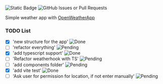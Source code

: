 ![Static Badge](https://img.shields.io/badge/-Refactored-blue)
![GitHub Issues or Pull Requests](https://img.shields.io/github/issues/highpriesst/weather-app)

Simple weather app with [OpenWeatherApp](https://openweathermap.org/api)

### TODO List

- [x] 'new structure for the app' ![Done](https://img.shields.io/badge/-Done-brightgreen)
- [ ] 'refactor everything' ![Pending](https://img.shields.io/badge/-Pending-yellow)
- [x] 'add typescript support' ![Done](https://img.shields.io/badge/-Done-brightgreen)
- [ ] 'Refactor weatherhook with TS' ![Pending](https://img.shields.io/badge/-Pending-yellow)
- [ ] 'add components folder' ![Pending](https://img.shields.io/badge/-Pending-yellow)
- [x] 'add vite test' ![Done](https://img.shields.io/badge/-Done-brightgreen)
- [ ] 'Ask user for permission for location, if not enter manually' ![Pending](https://img.shields.io/badge/-Pending-yellow)
